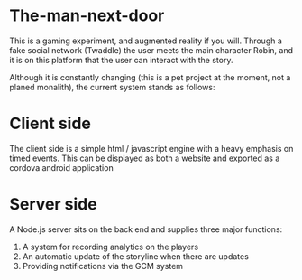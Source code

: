 # The-man-next-door
This is a gaming experiment, and augmented reality if you will. Through a fake social network (Twaddle) the user meets the main character Robin, and it is on this platform that the user can interact with the story.

Although it is constantly changing (this is a pet project at the moment, not a planed monalith), the current system stands as follows:

# Client side
The client side is a simple html / javascript engine with a heavy emphasis on timed events. This can be displayed as both a website and exported as a cordova android application

# Server side
A Node.js server sits on the back end and supplies three major functions:
1. A system for recording analytics on the players
2. An automatic update of the storyline when there are updates
3. Providing notifications via the GCM system

